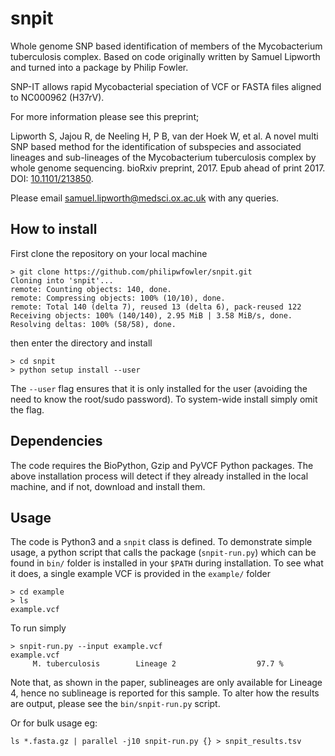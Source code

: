 # snpit

Whole genome SNP based identification of members of the Mycobacterium tuberculosis complex. Based on code originally written by Samuel Lipworth and turned into a package by Philip Fowler.

SNP-IT allows rapid Mycobacterial speciation of VCF or FASTA files aligned to NC000962 (H37rV).

For more information please see this preprint;

Lipworth S, Jajou R, de Neeling H, P B, van der Hoek W, et al. A novel multi SNP based method for the identification of subspecies and associated lineages and sub-lineages of the Mycobacterium tuberculosis complex by whole genome sequencing. bioRxiv preprint, 2017. Epub ahead of print 2017. DOI: [10.1101/213850](https://doi.org/10.1101/213850).

Please email samuel.lipworth@medsci.ox.ac.uk with any queries.

## How to install

First clone the repository on your local machine

```   
> git clone https://github.com/philipwfowler/snpit.git
Cloning into 'snpit'...
remote: Counting objects: 140, done.
remote: Compressing objects: 100% (10/10), done.
remote: Total 140 (delta 7), reused 13 (delta 6), pack-reused 122
Receiving objects: 100% (140/140), 2.95 MiB | 3.58 MiB/s, done.
Resolving deltas: 100% (58/58), done.
```   
then enter the directory and install
```
> cd snpit
> python setup install --user
```
The `--user` flag ensures that it is only installed for the user (avoiding the need to know the root/sudo password). To system-wide install simply omit the flag.

## Dependencies

The code requires the BioPython, Gzip and PyVCF Python packages. The above installation process will detect if they already installed in the local machine, and if not, download and install them.

## Usage

The code is Python3 and a `snpit` class is defined. To demonstrate simple usage, a python script that calls the package (`snpit-run.py`) which can be found in `bin/` folder is installed in your `$PATH` during installation. To see what it does, a single example VCF is provided in the `example/` folder

```
> cd example
> ls
example.vcf
```

To run simply
```
> snpit-run.py --input example.vcf 
example.vcf
     M. tuberculosis        Lineage 2                  97.7 %
```
Note that, as shown in the paper, sublineages are only available for Lineage 4, hence no sublineage is reported for this sample. To alter how the results are output, please see the `bin/snpit-run.py` script.

Or for bulk usage eg:

```
ls *.fasta.gz | parallel -j10 snpit-run.py {} > snpit_results.tsv
```


